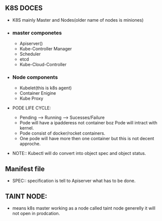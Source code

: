 ## K8S DOCES
* K8S mainly Master and Nodes(older name of nodes is miniones)
* ### master componetes
  * Apiserver()
  * Kube-Controller Manager
  * Scheduler
  * etcd
  * Kube-Cloud-Controller
* ### Node components
  * Kubelet(this is k8s agent)
  * Container Enigine
  * Kube Proxy

* PODE LIFE CYCLE:
   * Pending --> Running --> Sucesses/Failure
   * Pode will have a ipadderess not container boz Pode will intract with kernel.
   * Pode consist of docker/rocket containers.
   * One pode will have more then one container but this is not decent approche.
* NOTE:: Kubectl will do convert into object spec and object status.


## Manifest file
   
   * SPEC:: specification is tell to Apiserver what has to be done.

## TAINT NODE:
* means k8s master working as a node called taint node generelly it will not open in prodcation.
